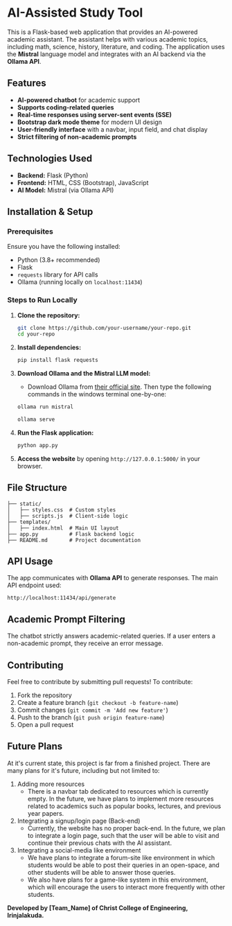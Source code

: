 # AI-Assisted Study Tool

This is a Flask-based web application that provides an AI-powered academic assistant. The assistant helps with various academic topics, including math, science, history, literature, and coding. The application uses the **Mistral** language model and integrates with an AI backend via the **Ollama API**.

## Features
- **AI-powered chatbot** for academic support
- **Supports coding-related queries**
- **Real-time responses using server-sent events (SSE)**
- **Bootstrap dark mode theme** for modern UI design
- **User-friendly interface** with a navbar, input field, and chat display
- **Strict filtering of non-academic prompts**

## Technologies Used
- **Backend:** Flask (Python)
- **Frontend:** HTML, CSS (Bootstrap), JavaScript
- **AI Model:** Mistral (via Ollama API)

## Installation & Setup
### Prerequisites
Ensure you have the following installed:
- Python (3.8+ recommended)
- Flask
- `requests` library for API calls
- Ollama (running locally on `localhost:11434`)

### Steps to Run Locally
1. **Clone the repository:**
   ```sh
   git clone https://github.com/your-username/your-repo.git
   cd your-repo
   ```
2. **Install dependencies:**
   ```sh
   pip install flask requests
   ```
3. **Download Ollama and the Mistral LLM model:**
     - Download Ollama from [their official site](https://ollama.com/). Then type the following commands in the windows terminal one-by-one:

   ```sh
   ollama run mistral
   ```

   ```sh
   ollama serve
   ```

4. **Run the Flask application:**
   ```sh
   python app.py
   ```
5. **Access the website** by opening `http://127.0.0.1:5000/` in your browser.

## File Structure
```
├── static/
│   ├── styles.css  # Custom styles
│   ├── scripts.js  # Client-side logic
├── templates/
│   ├── index.html  # Main UI layout
├── app.py          # Flask backend logic
├── README.md       # Project documentation
```

## API Usage
The app communicates with **Ollama API** to generate responses. The main API endpoint used:
```plaintext
http://localhost:11434/api/generate
```

## Academic Prompt Filtering
The chatbot strictly answers academic-related queries. If a user enters a non-academic prompt, they receive an error message.

## Contributing
Feel free to contribute by submitting pull requests! To contribute:
1. Fork the repository
2. Create a feature branch (`git checkout -b feature-name`)
3. Commit changes (`git commit -m 'Add new feature'`)
4. Push to the branch (`git push origin feature-name`)
5. Open a pull request

## Future Plans
At it's current state, this project is far from a finished project. There are many plans for it's future, including but not limited to:
1. Adding more resources
    - There is a navbar tab dedicated to resources which is currently empty. In the future, we have plans to implement more resources related to academics such as popular books, lectures, and previous year papers. 
2. Integrating a signup/login page (Back-end)
    - Currently, the website has no proper back-end. In the future, we plan to integrate a login page, such that the user will be able to visit and continue their previous chats with the AI assistant.
3. Integrating a social-media like environment
    - We have plans to integrate a forum-site like environment in which students would be able to post their queries in an open-space, and other students will be able to answer those queries. 
    - We also have plans for a game-like system in this environment, which will encourage the users to interact more frequently with other students.

**Developed by [Team_Name] of Christ College of Engineering, Irinjalakuda.**